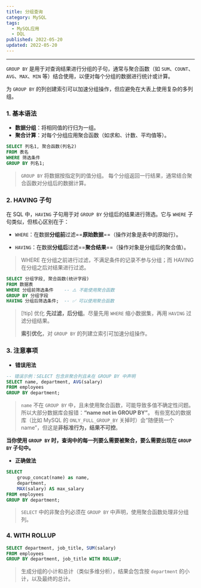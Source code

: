 ```yaml
---
title: 分组查询
category: MySQL
tags:
  - MySQL应用
  - DQL
published: 2022-05-20
updated: 2022-05-20
---
```

---

`GROUP BY` 是用于对查询结果进行分组的子句，通常与聚合函数（如 `SUM`、`COUNT`、`AVG`、`MAX`、`MIN` 等）结合使用，以便对每个分组的数据进行统计或计算。

为 `GROUP BY` 的列创建索引可以加速分组操作，但应避免在大表上使用复杂的多列组。

### 1. 基本语法

+ **数据分组**：将相同值的行归为一组。
+ **聚合计算**：对每个分组应用聚合函数（如求和、计数、平均值等）。

```sql
SELECT 列名1, 聚合函数(列名2)
FROM 表名
WHERE 筛选条件
GROUP BY 列名1;
```

> `GROUP BY` 将数据按指定列的值分组。
> 每个分组返回一行结果，通常结合聚合函数对分组后的数据计算。


### 2. HAVING 子句

在 SQL 中，`HAVING` 子句用于对 `GROUP BY` 分组后的结果进行筛选。它与 `WHERE` 子句类似，但核心区别在于：

+ `WHERE`：在数据**分组前**过滤==**原始数据**==（操作对象是表中的原始行）。

+ `HAVING`：在数据**分组后**过滤==**聚合结果**==（操作对象是分组后的聚合值）。

> WHERE 在分组之前进行过滤，不满足条件的记录不参与分组；而 HAVING 在分组之后对结果进行过滤。

``` sql
SELECT 分组字段, 聚合函数(统计字段)
FROM 数据表
WHERE 分组前筛选条件    -- ⚠️ 不能使用聚合函数
GROUP BY 分组字段
HAVING 分组后筛选条件;  -- ✅ 可以使用聚合函数
```

> [!tip] 优化 
> **先过滤，后分组**。尽量先用 `WHERE` 缩小数据集，再用 `HAVING` 过滤分组结果。
>  
> **索引优化**，对 `GROUP BY` 的列建立索引可加速分组操作。

### 3. 注意事项

+ **错误用法**

```sql
-- 错误示例：SELECT 包含非聚合列且未在 GROUP BY 中声明
SELECT name, department, AVG(salary)
FROM employees
GROUP BY department;
```

> `name` 不在 `GROUP BY` 中，且未使用聚合函数，可能导致多值不确定性问题。所以大部分数据库会报错：**“name not in GROUP BY”**。  有些宽松的数据库（比如 MySQL 的 `ONLY_FULL_GROUP_BY` 关掉时）会“随便挑一个 name”，但这是**非标准行为，结果不可控**。


**当你使用 `GROUP BY` 时，查询中的每一列要么需要被聚合，要么需要出现在 `GROUP BY` 子句中。**

+ **正确做法**

```sql
SELECT 
	group_concat(name) as name,
	department, 
	MAX(salary) AS max_salary
FROM employees
GROUP BY department;
```

> `SELECT` 中的非聚合列必须在 `GROUP BY` 中声明，使用聚合函数处理非分组列。

### 4. WITH ROLLUP

```sql
SELECT department, job_title, SUM(salary)
FROM employees
GROUP BY department, job_title WITH ROLLUP;
```

> 生成分组的小计和总计（类似多维分析），结果会包含按 `department` 的小计，以及最终的总计。
